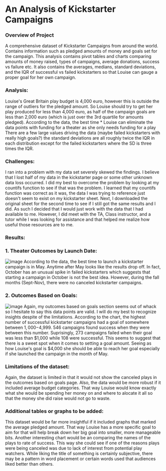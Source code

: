 # An Analysis of Kickstarter Campaigns

### Overview of Project
A comprehensive dataset of Kickstarter Campaigns from around the world. Contains information such as pledged amounts of money and goals set for the campaign. This analysis contains pivot tables and charts comparing amounts of money raised, types of campaigns, average donations, success vs failure etc.
It also contains the averages, medians, standard deviations, and the IQR of successful vs failed kickstarters so that Louise can gauge a proper goal for her own campaign.
### Analysis: 
Louise's Great Britain play budget is 4,000 euro, however this is outside the range of outliers for the pledged amount. So Louise should try to get her play produced for less than 4,000 euro, as half of the campaign goals are less than 2,000 euro (which is just over the 3rd quartile for amounts pledged).
According to the data, the best time * Louise can eliminate the data points with funding for a theater as she only needs funding for a play
There are a few large values driving the data (maybe failed kickstarters with really high goals?) the standard deviations are all roughly twice the IQR in each distribution except for the failed kickstarters where the SD is three times the IQR.
### Challenges:
I ran into a problem with my data set severely skewed the findings. I believe that I lost half of my data in the kickstarter page or some other unknown data loss occurred. I did my best to overcome the problem by looking at my countifs function to see if that was the problem. I learned that my countifs function was correct as it was, the data I was trying to reference just doesn't seem to exist on my kickstarter sheet. Next, I downloaded the original sheet for the second time to see if I still got the same results and I did. As such I decided that I would just work with the data that I had available to me. However, I did meet with the TA, Class instructor, and a tutor while I was looking for assistance and that helped me realize how useful those resources are to me. 

### Results:
### 1. Theater Outcomes by Launch Date:
![image](https://user-images.githubusercontent.com/106174279/180090863-19853269-b575-475e-8043-8b7c23fc1642.png)
According to the data, the best time to launch a kickstarter campaign is in May. Anytime after May looks like the results drop off. In fact, October has an unusual spike in failed kickstarters which suggests that starting a campaign in October is not the best idea. However, during the fall months (Sept-Nov), there were no canceled kickstarter campaigns.
### 2. Outcomes Based on Goals:
![image](https://user-images.githubusercontent.com/106174279/180090798-d89c4fcb-dfe3-4be1-a72e-df5ffe6e6d30.png)
Again, my outcomes based on goals section seems out of whack so I hesitate to say this data points are valid. I will do my best to recognize insights despite of the limitations. According to the chart, the highest number of successful kickstarter campaigns had a goal of somewhere between $1,000-$4,999. 546 campaigns found success when they were between this number. Suprisingly, 273 campaigns failed when their goal was less than $1,000 while 108 were successful. This seems to suggest that there is a sweet spot when it comes to setting a goal amount. Seeing as how Louise's goal is $4,000 she should be able to reach her goal especially if she launched the campaign in the month of May.
### Limitations of the dataset:
Again, the dataset is limited in that it would not show the canceled plays in the outcomes based on goals page. Also, the data would be more robust if it included average budget categories. That way Louise would know exactly what she would be spending her money on and where to alocate it all so that the money she did raise would not go to waste.
### Additional tables or graphs to be added:
This dataset would be far more insightful if it included graphs that marked the average pledged amount. That way Louise has a more specific goal to aim for that will help break down her big goal into smaller, more manageable bits. Another interesting chart would be an comparing the names of the plays to rate of success. This way she could see if one of the reasons plays were being canceled was due to lack of interest from potential play watchers. While liking the title of something is certainly subjective, there may be a pattern in word placement or certain words used that audiences liked better than others.
